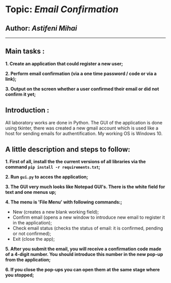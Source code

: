 # Topic: *Email Confirmation*
## Author: *Astifeni Mihai*
------
## Main tasks :
__1. Create an application that could register a new user;__

__2. Perform email confirmation (via a one time password / code or via a link);__

__3. Output on the screen whether a user confirmed their email or did not confirm it yet;__

## Introduction :
All laboratory works are done in Python. The GUI of the application is done using tkinter, there was created a new gmail account which is used like a host for sending emails for authentification. My working OS is Windows 10.

## A little description and steps to follow:
__1. First of all, install the the current versions of all libraries via the command `pip install -r requirements.txt`;__

__2. Run `gui.py` to acces the application;__

__3. The GUI very much looks like Notepad GUI's. There is the white field for text and one menus up;__

__4. The menu is 'File Menu' with following commands:;__

  * New (creates a new blank working field);
  * Confirm email (opens a new window to introduce new email to register it in the application);
  * Check email status (checks the status of email: it is confirmed, pending or not confirmed);
  * Exit (close the app);

__5. After you submit the email, you will receive a confirmation code made of a 4-digit number. You should introduce this number in the new pop-up from the application;__
  
__6. If you close the pop-ups you can open them at the same stage where you stopped;__
